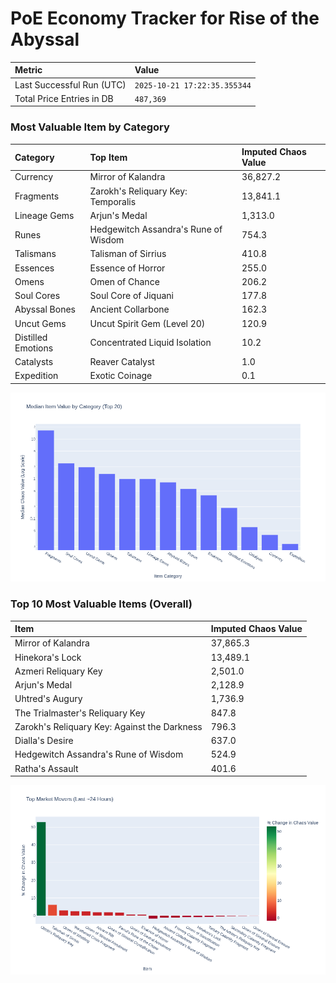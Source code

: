 # PoE Economy Tracker for Rise of the Abyssal

<!-- START_MAINTENANCE -->
| Metric | Value |
|:---|:---|
| Last Successful Run (UTC) | `2025-10-21 17:22:35.355344` |
| Total Price Entries in DB | `487,369` |

<!-- END_MAINTENANCE -->

<!-- START_DATAFRAME_DEBUG -->
<!-- END_DATAFRAME_DEBUG -->

<!-- START_CATEGORY_ANALYSIS -->
### Most Valuable Item by Category
| Category | Top Item | Imputed Chaos Value |
| :--- | :--- | :--- |
| Currency | Mirror of Kalandra | 36,827.2 |
| Fragments | Zarokh's Reliquary Key: Temporalis | 13,841.1 |
| Lineage Gems | Arjun's Medal | 1,313.0 |
| Runes | Hedgewitch Assandra's Rune of Wisdom | 754.3 |
| Talismans | Talisman of Sirrius | 410.8 |
| Essences | Essence of Horror | 255.0 |
| Omens | Omen of Chance | 206.2 |
| Soul Cores | Soul Core of Jiquani | 177.8 |
| Abyssal Bones | Ancient Collarbone | 162.3 |
| Uncut Gems | Uncut Spirit Gem (Level 20) | 120.9 |
| Distilled Emotions | Concentrated Liquid Isolation | 10.2 |
| Catalysts | Reaver Catalyst | 1.0 |
| Expedition | Exotic Coinage | 0.1 |


![Category Analysis Chart](charts/category_analysis.png)
<!-- END_ANALYSIS -->

<!-- START_ANALYSIS -->
### Top 10 Most Valuable Items (Overall)
| Item | Imputed Chaos Value |
| :--- | :--- |
| Mirror of Kalandra | 37,865.3 |
| Hinekora's Lock | 13,489.1 |
| Azmeri Reliquary Key | 2,501.0 |
| Arjun's Medal | 2,128.9 |
| Uhtred's Augury | 1,736.9 |
| The Trialmaster's Reliquary Key | 847.8 |
| Zarokh's Reliquary Key: Against the Darkness | 796.3 |
| Dialla's Desire | 637.0 |
| Hedgewitch Assandra's Rune of Wisdom | 524.9 |
| Ratha's Assault | 401.6 |


![Market Movers Chart](charts/market_movers.png)
<!-- END_ANALYSIS -->
